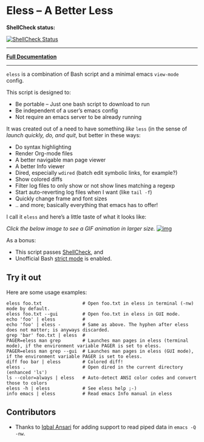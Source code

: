 # Eless &#x2013; A Better Less

**ShellCheck status:**

[![ShellCheck Status](https://travis-ci.org/kaushalmodi/eless.svg?branch=master)](https://travis-ci.org/kaushalmodi/eless)

---

[**Full Documentation**](https://cdn.rawgit.com/kaushalmodi/eless/master/doc/eless.html)

---

`eless` is a combination of Bash script and a minimal emacs `view-mode` config.

This script is designed to:

-   Be portable &#x2013; Just one bash script to download to run
-   Be independent of a user&rsquo;s emacs config
-   Not require an emacs server to be already running

It was created out of a need to have something *like* `less` (in the sense of *launch quickly, do, and quit*, but better in these ways:

-   Do syntax highlighting
-   Render Org-mode files
-   A better navigable man page viewer
-   A better Info viewer
-   Dired, especially `wdired` (batch edit symbolic links, for example?)
-   Show colored diffs
-   Filter log files to only show or not show lines matching a regexp
-   Start auto-reverting log files when I want (like `tail -f`)
-   Quickly change frame and font sizes
-   .. and more; basically everything that emacs has to offer!

I call it `eless` and here&rsquo;s a little taste of what it looks like:

*Click the below image to see a GIF animation in larger size.* [![img](//raw.githubusercontent.com/kaushalmodi/eless/images/images/eless.png)](https://raw.githubusercontent.com/kaushalmodi/eless/images/images/eless.gif)

As a bonus:

-   This script passes [ShellCheck](http://www.shellcheck.net), and
-   Unofficial Bash [strict mode](http://redsymbol.net/articles/unofficial-bash-strict-mode) is enabled.


## Try it out

Here are some usage examples:

```shell
eless foo.txt               # Open foo.txt in eless in terminal (-nw) mode by default.
eless foo.txt --gui         # Open foo.txt in eless in GUI mode.
echo 'foo' | eless          #
echo 'foo' | eless -        # Same as above. The hyphen after eless does not matter; is anyways discarded.
grep 'bar' foo.txt | eless  #
PAGER=eless man grep        # Launches man pages in eless (terminal mode), if the environment variable PAGER is set to eless.
PAGER=eless man grep --gui  # Launches man pages in eless (GUI mode), if the environment variable PAGER is set to eless.
diff foo bar | eless        # Colored diff!
eless .                     # Open dired in the current directory (enhanced 'ls')
ls --color=always | eless   # Auto-detect ANSI color codes and convert those to colors
eless -h | eless            # See eless help ;-)
info emacs | eless          # Read emacs Info manual in eless
```


## Contributors

-   Thanks to [Iqbal Ansari](https://github.com/iqbalansari) for adding support to read piped data in `emacs -Q -nw`.
